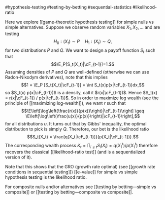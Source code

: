 #hypothesis-testing #testing-by-betting #sequential-statistics #likelihood-ratio

Here we explore [[game-theoretic hypothesis testing]] for simple nulls vs simple alternatives.  Suppose we observe random variables $X_1, X_2,\dots$ and are testing 
$$H_0: (X_t) \sim P \quad H_1: (X_t)\sim Q,$$
for two distributions $P$ and $Q$. We want to design a payoff function $S_t$ such that 
$$\E_P[S_t(X_t)|\cF_{t-1}]=1.$$
Assuming densities of $P$ and $Q$ are well-defined (otherwise we can use Radon-Nikodym derivatives), note that this implies 
$$1 = \E_P [S_t(X_t)|\cF_{t-1}] = \int S_t(x)p(x|\cF_{t-1})dx,$$
so $S_t(x) p(x|\cF_{t-1})$ is a density, call it $r(x|\cF_{t-1})$. Hence $S_t(x) = r(x|\cF_{t-1}) / p(x|\cF_{t-1})$. So in order to maximize log wealth (see the principle of [[maximizing log-wealth]]), we want $r$ such that 
$$\E\left[\log\left(\frac{r(x)}{p(x)}\right)|\cF_{t-1}\right] \geq \E\left[\log\left(\frac{u(x)}{p(x)}\right)|\cF_{t-1}\right],$$
for all distributions $u$. It turns out that by Gibbs' inequality, the optimal distribution to pick is simply $Q$. Therefore, our bet is the likelihood ratio 
$$S_t(X_t) = \frac{q(X_t|\cF_{t-1})}{p(X_t|\cF_{t-1})}.$$
The corresponding wealth process $K_t = \prod_{i\leq t}S_i(X_i) = q(X_1^t) / p(X_1^t)$ therefore recovers the classical [[likelihood-ratio test]] (and is a sequentialized version of it). 

Note that this shows that the GRO (growth rate optimal) (see [[growth rate conditions in sequential testing]]) [[e-value]] for simple vs simple hypothesis testing is the likelihood ratio. 

For composite nulls and/or alternatives see [[testing by betting—simple vs composite]] or [[testing by betting—composite vs composite]]. 
